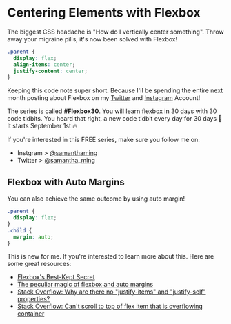 # Centering Elements with Flexbox

The biggest CSS headache is "How do I vertically center something". Throw away your migraine pills, it's now been solved with Flexbox!

```css
.parent {
  display: flex;
  align-items: center;
  justify-content: center;
}
```

Keeping this code note super short. Because I'll be spending the entire next month posting about Flexbox on my [Twitter](https://twitter.com/samantha_ming) and [Instagram](https://www.instagram.com/samanthaming/) Account!

The series is called **#Flexbox30**. You will learn flexbox in 30 days with 30 code tidbits. You heard that right, a new code tidbit every day for 30 days 💪 It starts September 1st 🔥

If you're interested in this FREE series, make sure you follow me on:

- Instgram > [@samanthaming](https://www.instagram.com/samanthaming/)
- Twitter > [@samantha_ming](https://twitter.com/samantha_ming)

## Flexbox with Auto Margins

You can also achieve the same outcome by using auto margin!

```css
.parent {
  display: flex;
}
.child {
  margin: auto;
}
```

This is new for me. If you're interested to learn more about this. Here are some great resources:

- [Flexbox's Best-Kept Secret](https://hackernoon.com/flexbox-s-best-kept-secret-bd3d892826b6)
- [The peculiar magic of flexbox and auto margins](https://css-tricks.com/the-peculiar-magic-of-flexbox-and-auto-margins/)
- [Stack Overflow: Why are there no "justify-items" and "justify-self" properties?](https://stackoverflow.com/questions/32551291/in-css-flexbox-why-are-there-no-justify-items-and-justify-self-properties/33856609#33856609)
- [Stack Overflow: Can't scroll to top of flex item that is overflowing container](https://stackoverflow.com/questions/33454533/cant-scroll-to-top-of-flex-item-that-is-overflowing-container)
